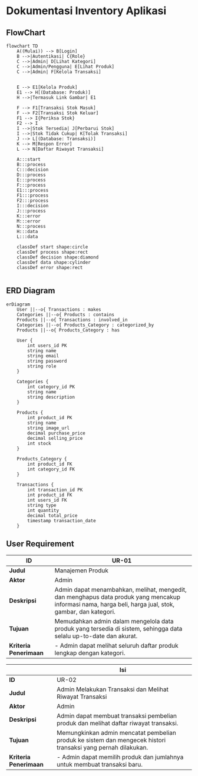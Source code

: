 # Dokumentasi Inventory Aplikasi

## FlowChart

```mermaid
flowchart TD
    A((Mulai)) --> B[Login]
    B -->|Autentikasi| C{Role}
    C -->|Admin| D[Lihat Kategori]
    C -->|Admin/Pengguna| E[Lihat Produk]
    C -->|Admin| F[Kelola Transaksi]


    E --> E1[Kelola Produk]
    E1 --> H[(Database: Produk)]
    H -->|Termasuk Link Gambar| E1

    F --> F1[Transaksi Stok Masuk]
    F --> F2[Transaksi Stok Keluar]
    F1 --> I{Periksa Stok}
    F2 --> I
    I -->|Stok Tersedia| J[Perbarui Stok]
    I -->|Stok Tidak Cukup| K[Tolak Transaksi]
    J --> L[(Database: Transaksi)]
    K --> M[Respon Error]
    L --> N[Daftar Riwayat Transaksi]

    A:::start
    B:::process
    C:::decision
    D:::process
    E:::process
    F:::process
    E1:::process
    F1:::process
    F2:::process
    I:::decision
    J:::process
    K:::error
    M:::error
    N:::process
    H:::data
    L:::data

    classDef start shape:circle
    classDef process shape:rect
    classDef decision shape:diamond
    classDef data shape:cylinder
    classDef error shape:rect


```

## ERD Diagram

```mermaid
erDiagram
    User ||--o{ Transactions : makes
    Categories ||--o{ Products : contains
    Products ||--o{ Transactions : involved_in
    Categories ||--o{ Products_Category : categorized_by
    Products ||--o{ Products_Category : has

    User {
        int users_id PK
        string name
        string email
        string password
        string role
    }

    Categories {
        int category_id PK
        string name
        string description
    }

    Products {
        int product_id PK
        string name
        string image_url
        decimal purchase_price
        decimal selling_price
        int stock
    }

    Products_Category {
        int product_id FK
        int category_id FK
    }

    Transactions {
        int transaction_id PK
        int product_id FK
        int users_id FK
        string type
        int quantity
        decimal total_price
        timestamp transaction_date
    }

```

## User Requirement

| ID                      | UR-01                                                                                                                                                   |
| ----------------------- | ------------------------------------------------------------------------------------------------------------------------------------------------------- |
| **Judul**               | Manajemen Produk                                                                                                                                        |
| **Aktor**               | Admin                                                                                                                                                   |
| **Deskripsi**           | Admin dapat menambahkan, melihat, mengedit, dan menghapus data produk yang mencakup informasi nama, harga beli, harga jual, stok, gambar, dan kategori. |
| **Tujuan**              | Memudahkan admin dalam mengelola data produk yang tersedia di sistem, sehingga data selalu up-to-date dan akurat.                                       |
| **Kriteria Penerimaan** | - Admin dapat melihat seluruh daftar produk lengkap dengan kategori.                                                                                    |

|                         | Isi                                                                                                          |
| ----------------------- | ------------------------------------------------------------------------------------------------------------ |
| **ID**                  | UR-02                                                                                                        |
| **Judul**               | Admin Melakukan Transaksi dan Melihat Riwayat Transaksi                                                      |
| **Aktor**               | Admin                                                                                                        |
| **Deskripsi**           | Admin dapat membuat transaksi pembelian produk dan melihat daftar riwayat transaksi.                         |
| **Tujuan**              | Memungkinkan admin mencatat pembelian produk ke sistem dan mengecek histori transaksi yang pernah dilakukan. |
| **Kriteria Penerimaan** | - Admin dapat memilih produk dan jumlahnya untuk membuat transaksi baru.                                     |

